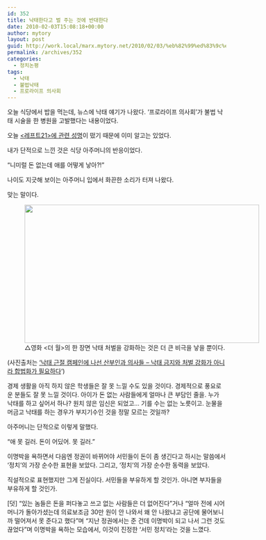 ```yaml
---
id: 352
title: 낙태한다고 벌 주는 것에 반대한다
date: 2010-02-03T15:08:18+00:00
author: mytory
layout: post
guid: http://work.local/marx.mytory.net/2010/02/03/%eb%82%99%ed%83%9c%ed%95%9c%eb%8b%a4%ea%b3%a0-%eb%b2%8c-%ec%a3%bc%eb%8a%94-%ea%b2%83%ec%97%90-%eb%b0%98%eb%8c%80%ed%95%9c%eb%8b%a4/
permalink: /archives/352
categories:
  - 정치논평
tags:
  - 낙태
  - 불법낙태
  - 프로라이프 의사회
---
```

오늘 식당에서 밥을 먹는데, 뉴스에 낙태 얘기가 나왔다. &#8216;프로라이프 의사회&#8217;가 불법 낙태 시술을 한 병원을 고발했다는 내용이었다. 

오늘 <a title="여성의 안전을 위협하는 반인권적 고발조치를 즉각 중단하고 여성의 낙태권을 보장하라!" target="_blank" href="http://left21.com/article/7581">&lt;레프트21&gt;에 관련 성명</a>이 떴기 때문에 이미 알고는 있었다. 

내가 단적으로 느낀 것은 식당 아주머니의 반응이었다. 

&#8220;니미럴 돈 없는데 애를 어떻게 낳아?!&#8221; 

나이도 지긋해 보이는 아주머니 입에서 화끈한 소리가 터져 나왔다. 

맞는 말이다.

  


<figure style="width: 540px" class="wp-caption aligncenter"><img src="http://work.local/marx.mytory.net/wp-content/uploads/1/cfile7.uf.194613274B69911C196524.jpg" width="540" height="318" alt="" filename="cfile7.uf.194613274B69911C196524.jpg" filemime="" /><figcaption class="wp-caption-text">△영화 &lt;더 월&gt;의 한 장면 낙태 처벌을 강화하는 것은 더 큰 비극을 낳을 뿐이다.</figcaption></figure>(사진출처는 <a title="[http://www.left21.com/article/7122]로 이동합니다." target="_blank" href="http://www.left21.com/article/7122">&#8216;낙태 근절 캠페인에 나선 산부인과 의사들 &#8211; 낙태 금지와 처벌 강화가 아니라 합법화가 필요하다</a>&#8216;) 

경제 생활을 아직 하지 않은 학생들은 잘 못 느낄 수도 있을 것이다. 경제적으로 풍요로운 분들도 잘 못 느낄 것이다. 아이가 돈 없는 사람들에게 얼마나 큰 부담인 줄을. 누가 낙태를 하고 싶어서 하나? 원치 않은 임신은 되었고&#8230; 기를 수는 없는 노릇이고. 눈물을 머금고 낙태를 하는 경우가 부지기수인 것을 정말 모르는 것일까? 

아주머니는 단적으로 이렇게 말했다. 

&#8220;애 못 길러. 돈이 어딨어. 못 길러.&#8221; 

이명박을 욕하면서 다음엔 정권이 바뀌어야 서민들이 돈이 좀 생긴다고 하시는 말씀에서 &#8216;정치&#8217;의 가장 순수한 표현을 보았다. 그리고, &#8216;정치&#8217;의 가장 순수한 동력을 보았다. 

직설적으로 표현했지만 그게 진실이다. 서민들을 부유하게 할 것인가. 아니면 부자들을 부유하게 할 것인가. 

[덧] &#8220;있는 놈들은 돈을 퍼다놓고 쓰고 없는 사람들은 더 없어진다&#8221;거나 &#8220;얼마 전에 시어머니가 돌아가셨는데 의료보조금 30만 원이 안 나와서 왜 안 나왔냐고 공단에 물어보니까 떨어져서 못 준다고 했다&#8221;며 &#8220;지난 정권에서는 준 건데 이명박이 되고 나서 그런 것도 끊었다&#8221;며 이명박을 욕하는 모습에서, 이것이 진정한 &#8216;서민 정치&#8217;라는 것을 느꼈다.
